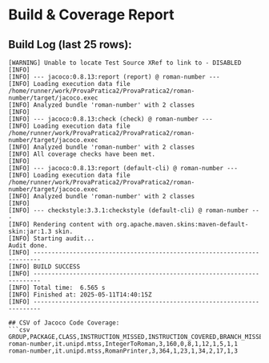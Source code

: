 # Build & Coverage Report
## Build Log (last 25 rows):
```
[WARNING] Unable to locate Test Source XRef to link to - DISABLED
[INFO] 
[INFO] --- jacoco:0.8.13:report (report) @ roman-number ---
[INFO] Loading execution data file /home/runner/work/ProvaPratica2/ProvaPratica2/roman-number/target/jacoco.exec
[INFO] Analyzed bundle 'roman-number' with 2 classes
[INFO] 
[INFO] --- jacoco:0.8.13:check (check) @ roman-number ---
[INFO] Loading execution data file /home/runner/work/ProvaPratica2/ProvaPratica2/roman-number/target/jacoco.exec
[INFO] Analyzed bundle 'roman-number' with 2 classes
[INFO] All coverage checks have been met.
[INFO] 
[INFO] --- jacoco:0.8.13:report (default-cli) @ roman-number ---
[INFO] Loading execution data file /home/runner/work/ProvaPratica2/ProvaPratica2/roman-number/target/jacoco.exec
[INFO] Analyzed bundle 'roman-number' with 2 classes
[INFO] 
[INFO] --- checkstyle:3.3.1:checkstyle (default-cli) @ roman-number ---
[INFO] Rendering content with org.apache.maven.skins:maven-default-skin:jar:1.3 skin.
[INFO] Starting audit...
Audit done.
[INFO] ------------------------------------------------------------------------
[INFO] BUILD SUCCESS
[INFO] ------------------------------------------------------------------------
[INFO] Total time:  6.565 s
[INFO] Finished at: 2025-05-11T14:40:15Z
[INFO] ------------------------------------------------------------------------

## CSV of Jacoco Code Coverage:
```csv
GROUP,PACKAGE,CLASS,INSTRUCTION_MISSED,INSTRUCTION_COVERED,BRANCH_MISSED,BRANCH_COVERED,LINE_MISSED,LINE_COVERED,COMPLEXITY_MISSED,COMPLEXITY_COVERED,METHOD_MISSED,METHOD_COVERED
roman-number,it.unipd.mtss,IntegerToRoman,3,160,0,8,1,12,1,5,1,1
roman-number,it.unipd.mtss,RomanPrinter,3,364,1,23,1,34,2,17,1,3
```
